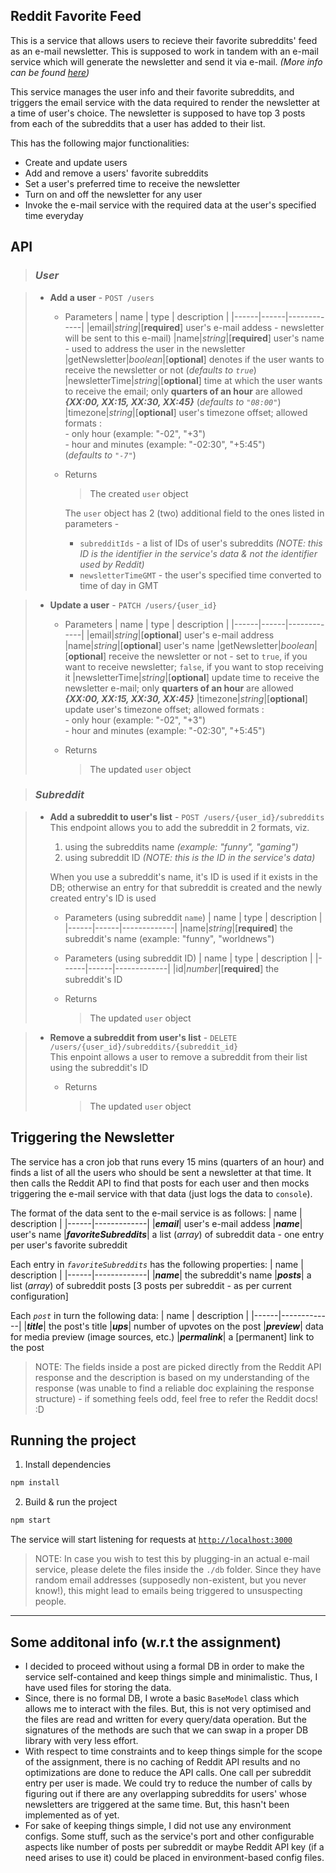 ## Reddit Favorite Feed
This is a service that allows users to recieve their favorite subreddits' feed as an e-mail newsletter. This is supposed to work in tandem with an e-mail service which will generate the newsletter and send it via e-mail. _(More info can be found [here](https://github.com/Audibene-GMBH/ta.backend-coding-challenge#our-part))_

This service manages the user info and their favorite subreddits, and triggers the email service with the data required to render the newsletter at a time of user's choice. The newsletter is supposed to have top 3 posts from each of the subreddits that a user has added to their list.

This has the following major functionalities:
* Create and update users
* Add and remove a users' favorite subreddits
* Set a user's preferred time to receive the newsletter
* Turn on and off the newsletter for any user
* Invoke the e-mail service with the required data at the user's specified time everyday

## API

> ###  ___User___

> * __Add a user__ - `POST /users`
>   * Parameters
>       | name | type | description |
>       |------|------|-------------|
>       |email|_string_|[__required__] user's e-mail addess - newsletter will be sent to this e-mail)
>       |name|_string_|[__required__] user's name - used to address the user in the newsletter
>       |getNewsletter|_boolean_|[__optional__] denotes if the user wants to receive the newsletter or not (_defaults to `true`_)
>       |newsletterTime|_string_|[__optional__] time at which the user wants to receive the email; only __quarters of an hour__ are allowed ___{XX:00, XX:15, XX:30, XX:45}___ (_defaults to `"08:00"`_)
>       |timezone|_string_|[__optional__] user's timezone offset; allowed formats :<br/> - only hour (example: "-02", "+3")<br/> - hour and minutes (example: "-02:30", "+5:45") <br/>(_defaults to `"-7"`_)
>
>   * Returns
>       >The created `user` object<br/>
>
>       The `user` object has 2 (two) additional field to the ones listed in parameters - <br/>
>       - `subredditIds` - a list of IDs of user's subreddits _(NOTE: this ID is the identifier in the service's data & not the identifier used by Reddit)_<br/>
>       - `newsletterTimeGMT` - the user's specified time converted to time of day in GMT

> * __Update a user__ - `PATCH /users/{user_id}`
>   * Parameters
>       | name | type | description |
>       |------|------|-------------|
>       |email|_string_|[__optional__] user's e-mail address
>       |name|_string_|[__optional__] user's name
>       |getNewsletter|_boolean_|[__optional__] receive the newsletter or not - set to `true`, if you want to receive newsletter; `false`, if you want to stop receiving it
>       |newsletterTime|_string_|[__optional__] update time to receive the newsletter e-mail; only __quarters of an hour__ are allowed ___{XX:00, XX:15, XX:30, XX:45}___
>       |timezone|_string_|[__optional__] update user's timezone offset; allowed formats :<br/> - only hour (example: "-02", "+3")<br/> - hour and minutes (example: "-02:30", "+5:45")
>
>   * Returns
>       >The updated `user` object

> ###  ___Subreddit___

> * __Add a subreddit to user's list__ - `POST /users/{user_id}/subreddits`<br/>
>   This endpoint allows you to add the subreddit in 2 formats, viz.<br/>
>   1. using the subreddits name _(example: "funny", "gaming")_<br/>
>   2. using subreddit ID _(NOTE: this is the ID in the service's data)_<br/>
>
>   When you use a subreddit's name, it's ID is used if it exists in the DB; otherwise an entry for that subreddit is created and the newly created entry's ID is used
>
>
>   * Parameters (using subreddit `name`)
>       | name | type | description |
>       |------|------|-------------|
>       |name|_string_|[__required__] the subreddit's name (example: "funny", "worldnews")
>
>   * Parameters (using subreddit ID)
>       | name | type | description |
>       |------|------|-------------|
>       |id|_number_|[__required__] the subreddit's ID
>
>   * Returns
>       >The updated `user` object<br/>
>

> * __Remove a subreddit from user's list__ - `DELETE /users/{user_id}/subreddits/{subreddit_id}`<br/>
>   This enpoint allows a user to remove a subreddit from their list using the subreddit's ID
>
>   * Returns
>       >The updated `user` object<br/>
>

## Triggering the Newsletter
The service has a cron job that runs every 15 mins (quarters of an hour) and finds a list of all the users who should be sent a newsletter at that time. It then calls the Reddit API to find that posts for each user and then mocks triggering the e-mail service with that data (just logs the data to `console`).

The format of the data sent to the e-mail service is as follows:
| name | description |
|------|-------------|
|___email___| user's e-mail addess
|___name___| user's name
|___favoriteSubreddits___| a list (_array_) of subreddit data - one entry per user's favorite subreddit
<br/>

Each entry in _`favoriteSubreddits`_ has the following properties:
| name | description |
|------|-------------|
|___name___| the subreddit's name
|___posts___| a list (_array_) of subreddit posts [3 posts per subreddit - as per current configuration]
<br/>

Each _`post`_ in turn the following data:
| name | description |
|------|-------------|
|___title___| the post's title
|___ups___| number of upvotes on the post
|___preview___| data for media preview (image sources, etc.)
|___permalink___| a [permanent] link to the post

> NOTE: The fields inside a post are picked directly from the Reddit API response and the description is based on my understanding of the response (was unable to find a reliable doc explaining the response structure) - if something feels odd, feel free to refer the Reddit docs! :D

## Running the project
1. Install dependencies
```sh
npm install
```

2. Build & run the project
```sh
npm start
```

The service will start listening for requests at [`http://localhost:3000`](http://localhost:3000)
> NOTE: In case you wish to test this by plugging-in an actual e-mail service, please delete the files inside the `./db` folder. Since they have random email addresses (supposedly non-existent, but you never know!), this might lead to emails being triggered to unsuspecting people.

---

## Some additonal info (w.r.t the assignment)
- I decided to proceed without using a formal DB in order to make the service self-contained and keep things simple and minimalistic. Thus, I have used files for storing the data.
- Since, there is no formal DB, I wrote a basic `BaseModel` class which allows me to interact with the files. But, this is not very optimised and the files are read and written for every query/data operation. But the signatures of the methods are such that we can swap in a proper DB library with very less effort.
- With respect to time constraints and to keep things simple for the scope of the assignment, there is no caching of Reddit API results and no optimizations are done to reduce the API calls. One call per subreddit entry per user is made. We could try to reduce the number of calls by figuring out if there are any overlapping subreddits for users' whose newsletters are triggered at the same time. But, this hasn't been implemented as of yet.
- For sake of keeping things simple, I did not use any environment configs. Some stuff, such as the service's port and other configurable aspects like number of posts per subreddit or maybe Reddit API key (if a need arises to use it) could be placed in environment-based config files.
